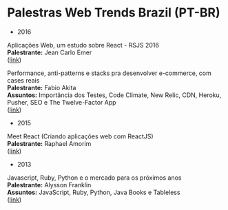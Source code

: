 # Palestras Web Trends Brazil (PT-BR)

- 2016

Aplicações Web, um estudo sobre React - RSJS 2016                                                 
**Palestrante:** Jean Carlo Emer                                                                                       
([link](https://www.youtube.com/watch?v=3Y3jC_AwGF8))                                                

Performance, anti-patterns e stacks pra desenvolver e-commerce, com cases reais                                         
**Palestrante:** Fabio Akita                                                                         
**Assuntos:** Importância dos Testes, Code Climate, New Relic, CDN, Heroku, Pusher, SEO e The Twelve-Factor App  
([link](https://www.youtube.com/watch?v=a2GElG2yDq4))

- 2015

Meet React (Criando aplicações web com ReactJS)             
**Palestrante:** Raphael Amorim       
([link](https://www.youtube.com/watch?v=8DQngR34Q5s))  

- 2013

Javascript, Ruby, Python e o mercado para os próximos anos                
**Palestrante:** Alysson Franklin                  
**Assuntos:** JavaScript, Ruby, Python, Java Books e Tableless                  
([link](https://www.youtube.com/watch?v=SpW9hikuR84)) 
